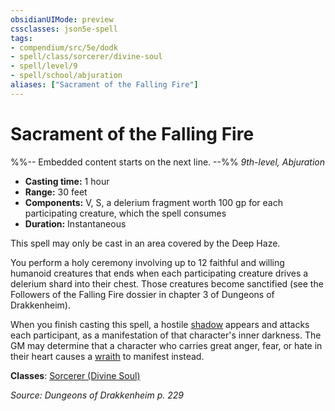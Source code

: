 ```yaml
---
obsidianUIMode: preview
cssclasses: json5e-spell
tags:
- compendium/src/5e/dodk
- spell/class/sorcerer/divine-soul
- spell/level/9
- spell/school/abjuration
aliases: ["Sacrament of the Falling Fire"]
---
```

# Sacrament of the Falling Fire
%%-- Embedded content starts on the next line. --%%
*9th-level, Abjuration*  

- **Casting time:** 1 hour
- **Range:** 30 feet
- **Components:** V, S, a delerium fragment worth 100 gp for each participating creature, which the spell consumes
- **Duration:** Instantaneous

This spell may only be cast in an area covered by the Deep Haze.

You perform a holy ceremony involving up to 12 faithful and willing humanoid creatures that ends when each participating creature drives a delerium shard into their chest. Those creatures become sanctified (see the Followers of the Falling Fire dossier in chapter 3 of Dungeons of Drakkenheim).

When you finish casting this spell, a hostile [shadow](/Systems/5e/bestiary/undead/shadow.md) appears and attacks each participant, as a manifestation of that character's inner darkness. The GM may determine that a character who carries great anger, fear, or hate in their heart causes a [wraith](/Systems/5e/bestiary/undead/wraith.md) to manifest instead.

**Classes**: [Sorcerer (Divine Soul)](/Systems/5e/classes/sorcerer-divine-soul-xge.md)

*Source: Dungeons of Drakkenheim p. 229*